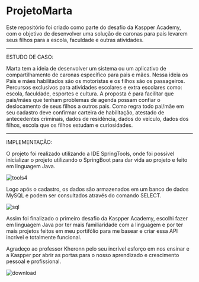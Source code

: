 # ProjetoMarta
 Este repositório foi criado como parte do desafio da Kaspper Academy, com o objetivo de desenvolver uma solução de caronas para pais levarem seus filhos para a escola, faculdade e outras atividades.
 
___________________________
 
 ESTUDO DE CASO:
 
 Marta tem a ideia de desenvolver um sistema ou um aplicativo de compartilhamento de caronas específico para pais e mães. 
 Nessa ideia os Pais e mães habilitados são os motoristas e os filhos são os passageiros. 
 Percursos exclusivos para atividades escolares e extra escolares como: escola, faculdade, esportes e cultura. 
 A proposta é para facilitar que pais/mães que tenham problemas de agenda possam confiar o deslocamento de seus filhos a outros pais. 
 Como regra todo pai/mãe em seu cadastro deve confirmar carteira de habilitação, atestado de antecedentes criminais, dados de residência, dados do veículo, dados dos filhos, escola que os filhos estudam e curiosidades.  
 
 __________________________________________________________________________
 
IMPLEMENTAÇÃO:
 
 O projeto foi realizado utilizando a IDE SpringTools, onde foi possível inicializar o projeto utilizando o SpringBoot para dar vida ao projeto e feito em linguagem Java.

![tools4](https://github.com/eron-moraes/ProjetoMarta/assets/110741158/580c0704-0262-43b8-9f4a-e38b77a278a6)

Logo após o cadastro, os dados são armazenados em um banco de dados MySQL e podem ser consultados através do comando SELECT.

![sql](https://github.com/eron-moraes/ProjetoMarta/assets/110741158/7a1593f8-f185-490f-a366-f78e6b70f1fd)

Assim foi finalizado o primeiro desafio da Kaspper Academy, escolhi fazer em linguagem Java por ter mais familiaridade com a linguagem e por ter mais projetos feitos em meu portifólio para me basear e criar essa API incrível e totalmente funcional.

Agradeço ao professor Kheronn pelo seu incrível esforço em nos ensinar e a Kaspper por abrir as portas para o nosso aprendizado e crescimento pessoal e profissional.
 
 ![download](https://github.com/eron-moraes/ProjetoMarta/assets/110741158/d1a8fa6d-796b-4660-992e-02a5a807e38d)

